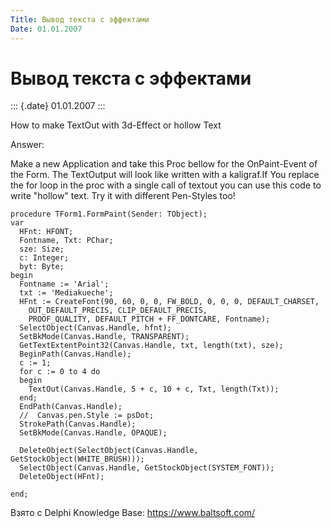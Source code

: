 ```yaml
---
Title: Вывод текста с эффектами
Date: 01.01.2007
---
```



Вывод текста с эффектами
========================

::: {.date}
01.01.2007
:::

How to make TextOut with 3d-Effect or hollow Text

Answer:

Make a new Application and take this Proc bellow for the OnPaint-Event
of the Form. The TextOutput will look like written with a kaligraf.If
You replace the for loop in the proc with a single call of textout you
can use this code to write \"hollow\" text. Try it with different
Pen-Styles too!

    procedure TForm1.FormPaint(Sender: TObject);
    var
      HFnt: HFONT;
      Fontname, Txt: PChar;
      sze: Size;
      c: Integer;
      byt: Byte;
    begin
      Fontname := 'Arial';
      txt := 'Mediakueche';
      HFnt := CreateFont(90, 60, 0, 0, FW_BOLD, 0, 0, 0, DEFAULT_CHARSET,
        OUT_DEFAULT_PRECIS, CLIP_DEFAULT_PRECIS,
        PROOF_QUALITY, DEFAULT_PITCH + FF_DONTCARE, Fontname);
      SelectObject(Canvas.Handle, hfnt);
      SetBkMode(Canvas.Handle, TRANSPARENT);
      GetTextExtentPoint32(Canvas.Handle, txt, length(txt), sze);
      BeginPath(Canvas.Handle);
      c := 1;
      for c := 0 to 4 do
      begin
        TextOut(Canvas.Handle, 5 + c, 10 + c, Txt, length(Txt));
      end;
      EndPath(Canvas.Handle);
      //  Canvas.pen.Style := psDot;
      StrokePath(Canvas.Handle);
      SetBkMode(Canvas.Handle, OPAQUE);
     
      DeleteObject(SelectObject(Canvas.Handle, GetStockObject(WHITE_BRUSH)));
      SelectObject(Canvas.Handle, GetStockObject(SYSTEM_FONT));
      DeleteObject(HFnt);
     
    end;

Взято с Delphi Knowledge Base: <https://www.baltsoft.com/>
